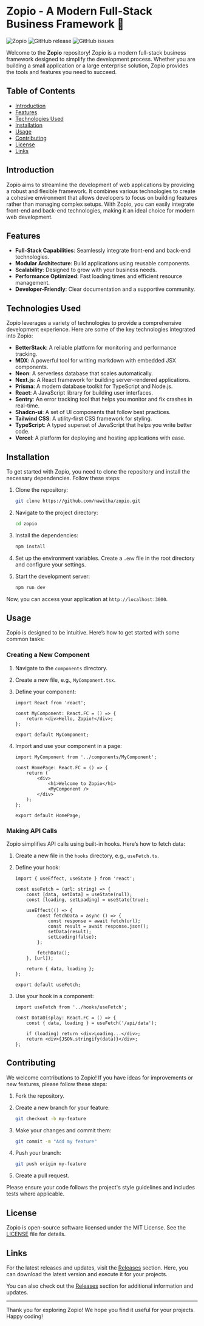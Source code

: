 # Zopio - A Modern Full-Stack Business Framework 🚀

![Zopio](https://img.shields.io/badge/Zopio-Framework-blue.svg) ![GitHub release](https://img.shields.io/github/release/nawitha/zopio.svg) ![GitHub issues](https://img.shields.io/github/issues/nawitha/zopio.svg)

Welcome to the **Zopio** repository! Zopio is a modern full-stack business framework designed to simplify the development process. Whether you are building a small application or a large enterprise solution, Zopio provides the tools and features you need to succeed.

## Table of Contents

- [Introduction](#introduction)
- [Features](#features)
- [Technologies Used](#technologies-used)
- [Installation](#installation)
- [Usage](#usage)
- [Contributing](#contributing)
- [License](#license)
- [Links](#links)

## Introduction

Zopio aims to streamline the development of web applications by providing a robust and flexible framework. It combines various technologies to create a cohesive environment that allows developers to focus on building features rather than managing complex setups. With Zopio, you can easily integrate front-end and back-end technologies, making it an ideal choice for modern web development.

## Features

- **Full-Stack Capabilities**: Seamlessly integrate front-end and back-end technologies.
- **Modular Architecture**: Build applications using reusable components.
- **Scalability**: Designed to grow with your business needs.
- **Performance Optimized**: Fast loading times and efficient resource management.
- **Developer-Friendly**: Clear documentation and a supportive community.

## Technologies Used

Zopio leverages a variety of technologies to provide a comprehensive development experience. Here are some of the key technologies integrated into Zopio:

- **BetterStack**: A reliable platform for monitoring and performance tracking.
- **MDX**: A powerful tool for writing markdown with embedded JSX components.
- **Neon**: A serverless database that scales automatically.
- **Next.js**: A React framework for building server-rendered applications.
- **Prisma**: A modern database toolkit for TypeScript and Node.js.
- **React**: A JavaScript library for building user interfaces.
- **Sentry**: An error tracking tool that helps you monitor and fix crashes in real-time.
- **Shadcn-ui**: A set of UI components that follow best practices.
- **Tailwind CSS**: A utility-first CSS framework for styling.
- **TypeScript**: A typed superset of JavaScript that helps you write better code.
- **Vercel**: A platform for deploying and hosting applications with ease.

## Installation

To get started with Zopio, you need to clone the repository and install the necessary dependencies. Follow these steps:

1. Clone the repository:

   ```bash
   git clone https://github.com/nawitha/zopio.git
   ```

2. Navigate to the project directory:

   ```bash
   cd zopio
   ```

3. Install the dependencies:

   ```bash
   npm install
   ```

4. Set up the environment variables. Create a `.env` file in the root directory and configure your settings.

5. Start the development server:

   ```bash
   npm run dev
   ```

Now, you can access your application at `http://localhost:3000`.

## Usage

Zopio is designed to be intuitive. Here’s how to get started with some common tasks:

### Creating a New Component

1. Navigate to the `components` directory.
2. Create a new file, e.g., `MyComponent.tsx`.
3. Define your component:

   ```tsx
   import React from 'react';

   const MyComponent: React.FC = () => {
       return <div>Hello, Zopio!</div>;
   };

   export default MyComponent;
   ```

4. Import and use your component in a page:

   ```tsx
   import MyComponent from '../components/MyComponent';

   const HomePage: React.FC = () => {
       return (
           <div>
               <h1>Welcome to Zopio</h1>
               <MyComponent />
           </div>
       );
   };

   export default HomePage;
   ```

### Making API Calls

Zopio simplifies API calls using built-in hooks. Here’s how to fetch data:

1. Create a new file in the `hooks` directory, e.g., `useFetch.ts`.
2. Define your hook:

   ```tsx
   import { useEffect, useState } from 'react';

   const useFetch = (url: string) => {
       const [data, setData] = useState(null);
       const [loading, setLoading] = useState(true);

       useEffect(() => {
           const fetchData = async () => {
               const response = await fetch(url);
               const result = await response.json();
               setData(result);
               setLoading(false);
           };

           fetchData();
       }, [url]);

       return { data, loading };
   };

   export default useFetch;
   ```

3. Use your hook in a component:

   ```tsx
   import useFetch from '../hooks/useFetch';

   const DataDisplay: React.FC = () => {
       const { data, loading } = useFetch('/api/data');

       if (loading) return <div>Loading...</div>;
       return <div>{JSON.stringify(data)}</div>;
   };
   ```

## Contributing

We welcome contributions to Zopio! If you have ideas for improvements or new features, please follow these steps:

1. Fork the repository.
2. Create a new branch for your feature:

   ```bash
   git checkout -b my-feature
   ```

3. Make your changes and commit them:

   ```bash
   git commit -m "Add my feature"
   ```

4. Push your branch:

   ```bash
   git push origin my-feature
   ```

5. Create a pull request.

Please ensure your code follows the project's style guidelines and includes tests where applicable.

## License

Zopio is open-source software licensed under the MIT License. See the [LICENSE](LICENSE) file for details.

## Links

For the latest releases and updates, visit the [Releases](https://github.com/nawitha/zopio/releases) section. Here, you can download the latest version and execute it for your projects.

You can also check out the [Releases](https://github.com/nawitha/zopio/releases) section for additional information and updates.

---

Thank you for exploring Zopio! We hope you find it useful for your projects. Happy coding!
